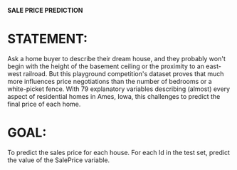 **SALE PRICE PREDICTION**
# STATEMENT:
Ask a home buyer to describe their dream house, and they probably won't begin with the height of the basement ceiling or the proximity to an east-west railroad. But this 
playground competition's dataset proves that much more influences price negotiations than the number of bedrooms or a white-picket fence. With 79 explanatory variables 
describing (almost) every aspect of residential homes in Ames, Iowa, this challenges to predict the final price of each home.

# GOAL:
To predict the sales price for each house. For each Id in the test set, predict the value of the SalePrice variable.
